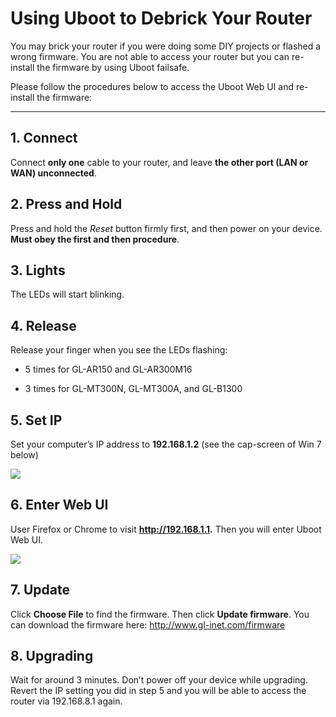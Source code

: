 # Using Uboot to Debrick Your Router

You may brick your router if you were doing some DIY projects or flashed a wrong firmware. You are not able to access your router but you can re-install the firmware by using Uboot failsafe.



Please follow the procedures below to access the Uboot Web UI and re-install the firmware:

---


## 1. Connect
Connect **only one** cable to your router, and leave **the other port (LAN or WAN) unconnected**.


## 2. Press and Hold
Press and hold the *Reset* button firmly first, and then power on your device. **Must obey the first and then procedure**.


## 3. Lights
The LEDs will start blinking.


## 4. Release
Release your finger when you see the LEDs flashing:
- 5 times for GL-AR150 and GL-AR300M16

- 3 times for GL-MT300N, GL-MT300A, and GL-B1300


## 5. Set IP
Set your computer’s IP address to **192.168.1.2** (see the cap-screen of Win 7 below)

   ![](https://static.gl-inet.com/docs/en/2.x/troubleshooting/src/debrick/set_ip.jpg)


## 6. Enter Web UI
User Firefox or Chrome to visit **http://192.168.1.1.** Then you will enter Uboot Web UI.

   ![](https://static.gl-inet.com/docs/en/2.x/troubleshooting/src/debrick/ui.jpg)


## 7. Update
Click **Choose File** to find the firmware. Then click **Update firmware**. You can download the firmware here: <http://www.gl-inet.com/firmware>


## 8. Upgrading
Wait for around 3 minutes. Don’t power off your device while upgrading. Revert the IP setting you did in step 5 and you will be able to access the router via 192.168.8.1 again.